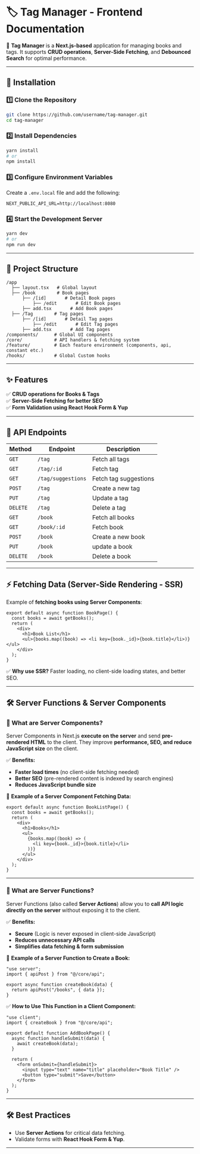 # 🏷️ Tag Manager - Frontend Documentation

🚀 **Tag Manager** is a **Next.js-based** application for managing books and tags. It supports **CRUD operations**, **Server-Side Fetching**, and **Debounced Search** for optimal performance.

---

## **🔧 Installation**  

### **1️⃣ Clone the Repository**  
```bash
git clone https://github.com/username/tag-manager.git
cd tag-manager
```

### **2️⃣ Install Dependencies**  
```bash
yarn install
# or
npm install
```

### **3️⃣ Configure Environment Variables**  
Create a `.env.local` file and add the following:  
```env
NEXT_PUBLIC_API_URL=http://localhost:8080
```

### **4️⃣ Start the Development Server**  
```bash
yarn dev
# or
npm run dev
```

---

## **📂 Project Structure**  
```
/app
  ├── layout.tsx   # Global layout
  ├── /book        # Book pages
      ├── /[id]       # Detail Book pages
          ├── /edit       # Edit Book pages
      ├── add.tsx       # Add Book pages
  ├── /Tag        # Tag pages
      ├── /[id]       # Detail Tag pages
          ├── /edit       # Edit Tag pages
      ├── add.tsx       # Add Tag pages
/components/      # Global UI components
/core/            # API handlers & fetching system
/feature/         # Each feature environment (components, api, constant etc.)
/hooks/           # Global Custom hooks
```

---

## **✨ Features**  
✅ **CRUD operations for Books & Tags**  
✅ **Server-Side Fetching for better SEO**  
✅ **Form Validation using React Hook Form & Yup**  

---

## **📡 API Endpoints**  
| Method  | Endpoint            | Description                   |  
|---------|---------------------|-------------------------------|  
| `GET`   | `/tag`             | Fetch all tags                 |  
| `GET`   | `/tag/:id`         | Fetch tag                      |  
| `GET`   | `/tag/suggestions` | Fetch tag suggestions          |  
| `POST`  | `/tag`             | Create a new tag               |  
| `PUT`   | `/tag`             | Update a tag                   |  
| `DELETE`| `/tag`             | Delete a tag                   |  
| `GET`   | `/book`            | Fetch all books                |  
| `GET`   | `/book/:id`        | Fetch book                     |  
| `POST`  | `/book`            | Create a new book              |  
| `PUT`   | `/book`            | update a book                  |  
| `DELETE`| `/book`            | Delete a book                  |  

---

## **⚡ Fetching Data (Server-Side Rendering - SSR)**  
Example of **fetching books using Server Components**:  
```tsx
export default async function BookPage() {
  const books = await getBooks();
  return (
    <div>
      <h1>Book List</h1>
      <ul>{books.map((book) => <li key={book._id}>{book.title}</li>)}</ul>
    </div>
  );
}
```
✅ **Why use SSR?** Faster loading, no client-side loading states, and better SEO.  

---

## **🛠 Server Functions & Server Components**

### **🔹 What are Server Components?**
Server Components in Next.js **execute on the server** and send **pre-rendered HTML** to the client. They improve **performance, SEO, and reduce JavaScript size** on the client.

✅ **Benefits:**
- **Faster load times** (no client-side fetching needed)
- **Better SEO** (pre-rendered content is indexed by search engines)
- **Reduces JavaScript bundle size**

📌 **Example of a Server Component Fetching Data:**
```tsx
export default async function BookListPage() {
  const books = await getBooks();
  return (
    <div>
      <h1>Books</h1>
      <ul>
        {books.map((book) => (
          <li key={book._id}>{book.title}</li>
        ))}
      </ul>
    </div>
  );
}
```

---

### **🔹 What are Server Functions?**
Server Functions (also called **Server Actions**) allow you to **call API logic directly on the server** without exposing it to the client.

✅ **Benefits:**
- **Secure** (Logic is never exposed in client-side JavaScript)
- **Reduces unnecessary API calls**
- **Simplifies data fetching & form submission**

📌 **Example of a Server Function to Create a Book:**
```tsx
"use server";
import { apiPost } from "@/core/api";

export async function createBook(data) {
  return apiPost("/books", { data });
}
```

✅ **How to Use This Function in a Client Component:**
```tsx
"use client";
import { createBook } from "@/core/api";

export default function AddBookPage() {
  async function handleSubmit(data) {
    await createBook(data);
  }

  return (
    <form onSubmit={handleSubmit}>
      <input type="text" name="title" placeholder="Book Title" />
      <button type="submit">Save</button>
    </form>
  );
}
```

---

## **🛠 Best Practices**  
- Use **Server Actions** for critical data fetching.  
- Validate forms with **React Hook Form & Yup**.  

---
